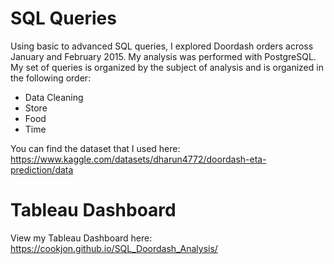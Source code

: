 # SQL Queries
Using basic to advanced SQL queries, I explored Doordash orders across January and February 2015.
My analysis was performed with PostgreSQL. My set of queries is organized by the subject of analysis and is organized in the following order: 
 - Data Cleaning
 - Store
 - Food
 - Time

You can find the dataset that I used here: https://www.kaggle.com/datasets/dharun4772/doordash-eta-prediction/data

# Tableau Dashboard
View my Tableau Dashboard here: https://cookjon.github.io/SQL_Doordash_Analysis/
